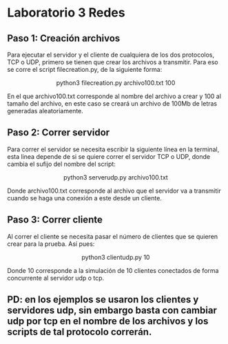 # Laboratorio 3 Redes

## Paso 1: Creación archivos
Para ejecutar el servidor y el cliente de cualquiera de los dos protocolos, TCP o UDP, primero se tienen que crear los archivos a transmitir. Para eso se corre el script filecreation.py, de la siguiente forma:

<p align="center">
python3 filecreation.py archivo100.txt 100
</p>

En el que archivo100.txt corresponde al nombre del archivo a crear y 100 al tamaño del archivo, en este caso se creará un archivo de 100Mb de letras generadas aleatoriamente.

## Paso 2: Correr servidor
Para correr el servidor se necesita escribir la siguiente línea en la terminal, esta linea depende de si se quiere correr el servidor TCP o UDP, donde cambia el sufijo del nombre del script:

<p align="center">
python3 serverudp.py archivo100.txt
</p>

Donde archivo100.txt corresponde al archivo que el servidor va a transmitir cuando se haga una conexión a este desde un cliente.

## Paso 3: Correr cliente
Al correr el cliente se necesita pasar el número de clientes que se quieren crear para la prueba. Así pues:

<p align="center">
python3 clientudp.py 10
</p>

Donde 10 corresponde a la simulación de 10 clientes conectados de forma concurrente al servidor udp o tcp.

## PD: en los ejemplos se usaron los clientes y servidores udp, sin embargo basta con cambiar udp por tcp en el nombre de los archivos y los scripts de tal protocolo correrán.
